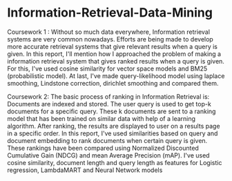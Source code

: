 # Information-Retrieval-Data-Mining

Coursework 1 : Without so much data everywhere, Information retrieval systems are very common nowadays. Efforts are being made to develop more accurate retrieval systems that give relevant results when a query is given. In this report, I'll mention how I approached the problem of making a information retrieval system that gives ranked results when a query is given. For this, I've used cosine similarity for vector space models and BM25 (probabilistic model). At last, I've made query-likelihood model using laplace smoothing, Lindstone correction, dirichlet smoothing and compared them.

Coursework 2:  The basic process of ranking in Information Retrieval is: Documents are indexed and stored. The user query is used to get top-k documents for a specific query. These k documents are sent to a ranking model that has been trained on similar data with help of a learning algorithm. After ranking, the results are displayed to user on a results page in a specific order. In this report, I've used similarities based on query and document embedding to rank documents when certain query is given. These rankings have been compared using Normalized Discounted Cumulative Gain (NDCG) and mean Average Precision (mAP). I've used cosine similarity, document length and query length as features for Logistic regression, LambdaMART and Neural Network models
